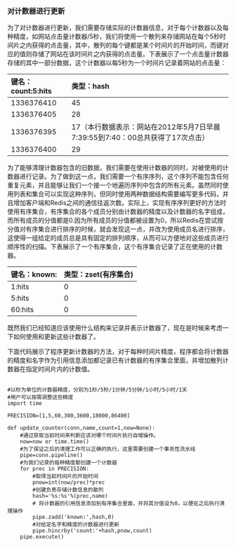 ### 对计数器进行更新

为了对计数器进行更新，我们需要存储实际的计数器信息，对于每个计数器以及每种精度，如网站点击量计数器/5秒，我们将使用一个散列来存储网站在每个5秒时间片之内获得的点击量，其中，散列的每个键都是某个时间片的开始时间，而键对应的值则存储了网站在该时间片之内获得的点击量。下表展示了一个点击量计数器存储的其中一部分数据，这个计数器以每5秒为一个时间片记录着网站的点击量：

| 键名：count:5:hits | 类型：hash |
| :--- | :--- |
| 1336376410 | 45 |
| 1336376405 | 28 |
| 1336376395 | 17（本行数据表示：网站在2012年5月7日早晨7:39:55到7:40：00总共获得了17次点击） |
| 1336376400 | 29 |

为了能够清理计数器包含的旧数据，我们需要在使用计数器的同时，对被使用的计数器进行记录。为了做到这一点，我们需要一个有序序列，这个序列不能包含任何重复元素，并且能够让我们一个接一个地遍历序列中包含的所有元素。虽然同时使用列表和集合可以实现这种序列，但同时使用两种数据结构需要编写更多代码，并且增加客户端和Redis之间的通信往返次数。实际上，实现有序序列更好的方法时使用有序集合，有序集合的各个成员分别由计数器的精度以及计数器的名字组成，而所有成员的分值都是0.因为所有成员的分值都被设置为0，所以Redis在尝试按分值对有序集合进行排序的时候，就会发现这一点，并改为使用成员名进行排序，这使得一组给定的成员总是具有固定的排列顺序，从而可以方便地对这些成员进行顺序性的扫描。下表展示了一个有序集合，这个有序集合记录了正在使用的计数器。

| 键名：known: | 类型：zset\(有序集合\) |
| :--- | :--- |
| 1:hits | 0 |
| 5:hits | 0 |
| 60:hits | 0 |

既然我们已经知道应该使用什么结构来记录并表示计数器了，现在是时候来考虑一下如何使用和更新这些计数器了。

下面代码展示了程序更新计数器的方法，对于每种时间片精度，程序都会将计数器 的精度和名字作为引用信息添加都记录已有计数器的有序集合里面，并增加散列计数器在指定时间片内的计数值。

```

#以秒为单位的计数器精度，分别为1秒/5秒/1分钟/5分钟/1小时/5小时/1天
#用户可以按需调整这些精度
import time

PRECISION=[1,5,60,300,3600,18000,86400]

def update_counter(conn,name,count=1,now=None):
    #通过获取当前时间来判断应该对哪个时间片执行自增操作。
    now=now or time.time()
    #为了保证之后的清理工作可以正确的执行，这里需要创建一个事务性流水线
    pipe=conn.pipeline()
    #为我们记录的每种精度都创建一个计数器
    for prec in PRECISION:
        #取得当前时间片的开始时间
        pnow=int(now/prec)*prec
        #创建负责存储计数信息的散列
        hash='%s:%s'%(prec,name)
        # 将计数器的引用信息添加到有序集合里面，并将其分值设为0，以便在之后执行清理操作
        pipe.zadd('known:',hash,0)
        #对给定名字和精度的计数器进行更新
        pipe.hincrby('count:'+hash,pnow,count)
    pipe.execute()
```



